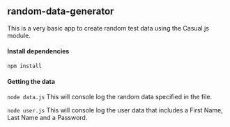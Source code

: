 ## random-data-generator

This is a very basic app to create random test data using the Casual.js module.

#### Install dependencies
`npm install`

#### Getting the data
`node data.js` This will console log the random data specified in the file.

`node user.js` This will console log the user data that includes a First Name, Last Name and a Password.